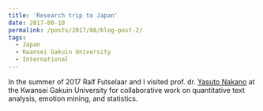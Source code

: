 ```yaml
---
title: 'Research trip to Japan'
date: 2017-08-10
permalink: /posts/2017/08/blog-post-2/
tags:
  - Japan
  - Kwansei Gakuin University
  - International
---
```

In the summer of 2017 Ralf Futselaar and I visited prof. dr. [Yasuto Nakano](http://www.soc-nakano.net/) at the Kwansei Gakuin University for collaborative work on quantitative text analysis, emotion mining, and statistics. 
